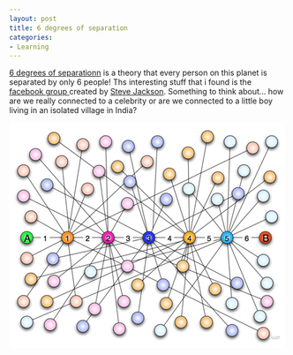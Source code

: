 ```yaml
---
layout: post
title: 6 degrees of separation
categories:
- Learning
---
```



[6 degrees of separationn](http://en.wikipedia.org/wiki/Six_degrees_of_separation) is a theory that every person on this planet is separated by only 6 people! Ths interesting stuff that i found is the [facebook group ](http://www.facebook.com/group.php?gid=8900080125)created by [Steve Jackson](http://www.steve-jackson.net/six_degrees/index.html). Something to think about... how are we really connected to a celebrity or are we connected to a little boy living in an isolated village in India?

![](/img/six_degrees_of_separation.jpg "six_degrees_of_separation")
